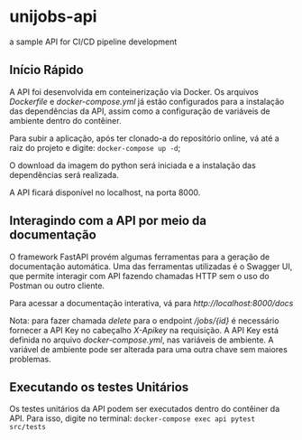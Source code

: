 # unijobs-api

a sample API for CI/CD pipeline development

## Início Rápido

A API foi desenvolvida em conteinerização via Docker. Os arquivos _Dockerfile_ e _docker-compose.yml_ já estão configurados para a instalação das dependências da API, assim como a configuração de variáveis de ambiente dentro do contêiner.

Para subir a aplicação, após ter clonado-a do repositório online, vá até a raiz do projeto e digite:
`docker-compose up -d`;

O download da imagem do python será iniciada e a instalação das dependências será realizada.

A API ficará disponível no localhost, na porta 8000.

## Interagindo com a API por meio da documentação

O framework FastAPI provém algumas ferramentas para a geração de documentação automática. Uma das ferramentas utilizadas é o Swagger UI, que permite interagir com API fazendo chamadas HTTP sem o uso do Postman ou outro cliente.

Para acessar a documentação interativa, vá para _http://localhost:8000/docs_

Nota: para fazer chamada _delete_ para o endpoint _/jobs/{id}_ é necessário fornecer a API Key no cabeçalho _X-Apikey_ na requisição. A API Key está definida no arquivo _docker-compose.yml_, nas variáveis de ambiente. A variável de ambiente pode ser alterada para uma outra chave sem maiores problemas.

## Executando os testes Unitários

Os testes unitários da API podem ser executados dentro do contêiner da API. Para isso, digite no terminal:
`docker-compose exec api pytest src/tests`
